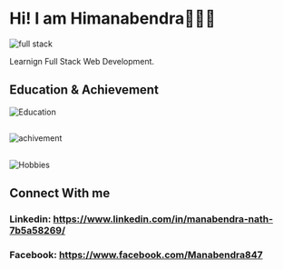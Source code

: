 # Hi! I am Himanabendra👋🏻🤝

![full stack](https://github.com/mananabendra/manabendra/assets/120209174/bc666daf-94c2-4112-9871-751498a92dfb)

Learnign Full Stack Web Development.

##
##


## Education & Achievement
![Education](https://github.com/mananabendra/manabendra/assets/120209174/7fad5b11-d512-45b2-adfb-2a07395f7047)
##
![achivement](https://github.com/mananabendra/manabendra/assets/120209174/6a4fa689-a685-4208-973c-1504163c1399)
##
![Hobbies](https://github.com/mananabendra/manabendra/assets/120209174/77c5c485-6265-4093-bc45-3da446b2c5d7)

##
##


## Connect With me
### Linkedin:  https://www.linkedin.com/in/manabendra-nath-7b5a58269/ 

### Facebook:  https://www.facebook.com/Manabendra847 



